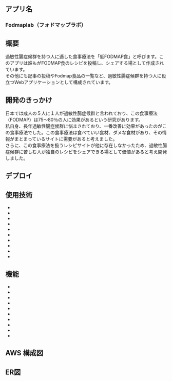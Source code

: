 ## アプリ名
### Fodmaplab（フォドマップラボ）

## 概要
過敏性腸症候群を持つ人に適した食事療法を「低FODMAP食」と呼びます。このアプリは誰もがFODMAP食のレシピを投稿し、シェアする場として作成されています。<br>
その他にも記事の投稿やFodmap食品の一覧など、過敏性腸症候群を持つ人に役立つWebアプリケーションとして構成されています。

## 開発のきっかけ
日本では成人の５人に１人が過敏性腸症候群と言われており、この食事療法（FODMAP）は75～80％の人に効果があるという研究があります。<br>
私自身、長年過敏性腸症候群に悩まされており、一番改善に効果があったのがこの食事療法でした。この食事療法は食べていい食材、ダメな食材があり、その情報がまとまっているサイトに需要があると考えました。<br>
さらに、この食事療法を扱うレシピサイトが他に存在しなかったため、過敏性腸症候群に苦しむ人が独自のレシピをシェアできる場として価値があると考え開発しました。


## デプロイ

## 使用技術
*
*
*
*
*
*
*
*
*
*

## 機能
*
*
*
*
*
*
*
*
*
*

## AWS 構成図

## ER図
